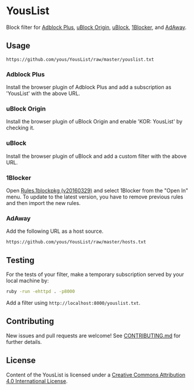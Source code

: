 # YousList

Block filter for [Adblock Plus][], [uBlock Origin][], [uBlock][], [1Blocker][],
and [AdAway][].

[Adblock Plus]: https://adblockplus.org/
[uBlock Origin]: https://github.com/gorhill/uBlock
[uBlock]: https://github.com/chrisaljoudi/uBlock
[1Blocker]: http://1blocker.com/
[AdAway]: https://github.com/Free-Software-for-Android/AdAway

## Usage

```
https://github.com/yous/YousList/raw/master/youslist.txt
```

### Adblock Plus

Install the browser plugin of Adblock Plus and add a subscription as 'YousList' with the above URL.

### uBlock Origin

Install the browser plugin of uBlock Origin and enable 'KOR: YousList' by checking it.

### uBlock

Install the browser plugin of uBlock and add a custom filter with the above URL.

### 1Blocker

Open [Rules.1blockpkg (v20160329)][Rules.1blockpkg] and select 1Blocker from the
"Open In" menu. To update to the latest version, you have to remove previous
rules and then import the new rules.

[Rules.1blockpkg]: https://cdn.rawgit.com/yous/YousList/v20160329/Rules.1blockpkg

### AdAway

Add the following URL as a host source.

```
https://github.com/yous/YousList/raw/master/hosts.txt
```

## Testing

For the tests of your filter, make a temporary subscription served by your local machine by:

``` sh
ruby -run -ehttpd . -p8000
```

Add a filter using `http://localhost:8000/youslist.txt`.

## Contributing

New issues and pull requests are welcome! See [CONTRIBUTING.md](CONTRIBUTING.md) for further details.

## License

Content of the YousList is licensed under a [Creative Commons Attribution 4.0 International License](http://creativecommons.org/licenses/by/4.0/).
